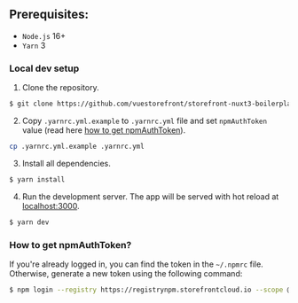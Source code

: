 ## Prerequisites:

- `Node.js` 16+
- `Yarn` 3

### Local dev setup

1. Clone the repository.

```bash
$ git clone https://github.com/vuestorefront/storefront-nuxt3-boilerplate.git
```

2. Copy `.yarnrc.yml.example` to `.yarnrc.yml` file and set `npmAuthToken` value (read here [how to get npmAuthToken](#How-to-get-npmAuthToken)).

```bash
cp .yarnrc.yml.example .yarnrc.yml
```

3. Install all dependencies.

```bash
$ yarn install
```

4. Run the development server. The app will be served with hot reload at [localhost:3000](http://localhost:3000/).

```bash
$ yarn dev
```


### How to get npmAuthToken?

If you're already logged in, you can find the token in the `~/.npmrc` file. Otherwise, generate a new token using the following command:

```bash
$ npm login --registry https://registrynpm.storefrontcloud.io --scope @vsf-enterprise
```
